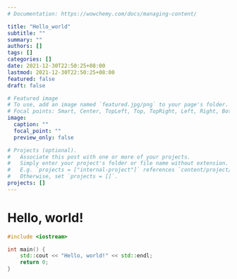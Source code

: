 ```yaml
---
# Documentation: https://wowchemy.com/docs/managing-content/

title: "Hello_world"
subtitle: ""
summary: ""
authors: []
tags: []
categories: []
date: 2021-12-30T22:50:25+08:00
lastmod: 2021-12-30T22:50:25+08:00
featured: false
draft: false

# Featured image
# To use, add an image named `featured.jpg/png` to your page's folder.
# Focal points: Smart, Center, TopLeft, Top, TopRight, Left, Right, BottomLeft, Bottom, BottomRight.
image:
  caption: ""
  focal_point: ""
  preview_only: false

# Projects (optional).
#   Associate this post with one or more of your projects.
#   Simply enter your project's folder or file name without extension.
#   E.g. `projects = ["internal-project"]` references `content/project/deep-learning/index.md`.
#   Otherwise, set `projects = []`.
projects: []
---
```


# Hello, world!

```cpp
#include <iostream>

int main() {
    std::cout << "Hello, world!" << std::endl;
    return 0;
}
```


